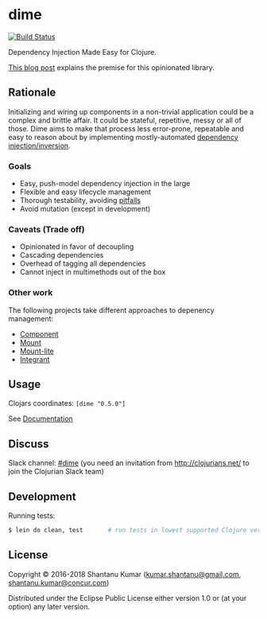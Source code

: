 # dime

[![Build Status](https://travis-ci.org/kumarshantanu/dime.svg)](https://travis-ci.org/kumarshantanu/dime)

Dependency Injection Made Easy for Clojure.

[This blog post](https://medium.com/@kumarshantanu/dependency-injection-with-clojure-using-dime-af57b140bd3f)
explains the premise for this opinionated library.


## Rationale

Initializing and wiring up components in a non-trivial application could be a complex and brittle affair.
It could be stateful, repetitive, messy or all of those. Dime aims to make that process less error-prone,
repeatable and easy to reason about by implementing mostly-automated
[dependency injection/inversion](https://en.wikipedia.org/wiki/Dependency_inversion_principle).


### Goals

- Easy, push-model dependency injection in the large
- Flexible and easy lifecycle management
- Thorough testability, avoiding [pitfalls](http://charsequence.blogspot.in/2016/12/mocking-with-var-redefinition.html)
- Avoid mutation (except in development)


### Caveats (Trade off)

- Opinionated in favor of decoupling
- Cascading dependencies
- Overhead of tagging all dependencies
- Cannot inject in multimethods out of the box


### Other work

The following projects take different approaches to depenency management:

- [Component](https://github.com/stuartsierra/component)
- [Mount](https://github.com/tolitius/mount)
- [Mount-lite](https://github.com/aroemers/mount-lite)
- [Integrant](https://github.com/weavejester/integrant)


## Usage

Clojars coordinates: `[dime "0.5.0"]`


See [Documentation](doc/intro.md)


## Discuss

Slack channel: [#dime](https://clojurians.slack.com/messages/CAJUKHCG0/) (you need an invitation from
http://clojurians.net/ to join the Clojurian Slack team)


## Development

Running tests:

```bash
$ lein do clean, test       # run tests in lowest supported Clojure version
```


## License

Copyright © 2016-2018 Shantanu Kumar (kumar.shantanu@gmail.com, shantanu.kumar@concur.com)

Distributed under the Eclipse Public License either version 1.0 or (at
your option) any later version.
